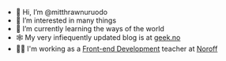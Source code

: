 - 👋 Hi, I’m @mitthrawnuruodo
- 👀 I’m interested in many things
- 🌱 I’m currently learning the ways of the world
- 🕸 My very infiequently updated blog is at [geek.no](https://www.geek.no/)
- 👨‍🏫 I'm working as a [Front-end Development](https://www.noroff.no/en/studies/vocational-school/front-end-development) teacher at [Noroff](https://www.noroff.no/en/)
